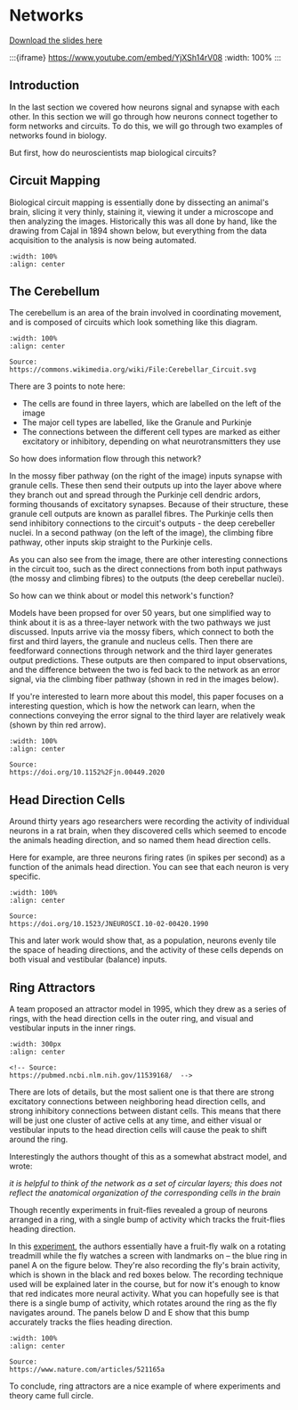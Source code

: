 # Networks

[Download the slides here](W2-V2-networks.pptx)

:::{iframe} https://www.youtube.com/embed/YjXSh14rV08
:width: 100%
:::

## Introduction

In the last section we covered how neurons signal and synapse with each other. In this section we will go through how neurons connect together to form networks and circuits. To do this, we will go through two examples of networks found in biology.

But first, how do neuroscientists map biological circuits?

## Circuit Mapping

Biological circuit mapping is essentially done by dissecting an animal's brain, slicing it very thinly, staining it, viewing it under a microscope and then analyzing the images. Historically this was all done by hand, like the drawing from Cajal in 1894 shown below, but everything from the data acquisition to the analysis is now being automated.

```{figure} NetworksPicture1.png
:width: 100%
:align: center
```

## The Cerebellum

The cerebellum is an area of the brain involved in coordinating movement, and is composed of circuits which look something like this diagram.

```{figure} NetworksPicture2.svg
:width: 100%
:align: center

Source: 
https://commons.wikimedia.org/wiki/File:Cerebellar_Circuit.svg 
```

There are 3 points to note here:

* The cells are found in three layers, which are labelled on the left of the image
* The major cell types are labelled, like the Granule and Purkinje
* The connections between the different cell types are marked as either excitatory or inhibitory, depending on what neurotransmitters they use

So how does information flow through this network?

In the mossy fiber pathway (on the right of the image) inputs synapse with granule cells. These then send their outputs up into the layer above where they branch out and spread through the Purkinje cell dendric ardors, forming thousands of excitatory synapses. Because of their structure, these granule cell outputs are known as parallel fibres. The Purkinje cells then send inhibitory connections to the circuit's outputs - the deep cerebeller nuclei.
In a second pathway (on the left of the image), the climbing fibre pathway, other inputs skip straight to the Purkinje cells.

As you can also see from the image, there are other interesting connections in the circuit too, such as the direct connections from both input pathways (the mossy and climbing fibres) to the outputs (the deep cerebellar nuclei).

So how can we think about or model this network's function? 

Models have been propsed for over 50 years, but one simplified way to think about it is as a three-layer network with the two pathways we just discussed. Inputs arrive via the mossy fibers, which connect to both the first and third layers, the granule and nucleus cells. Then there are feedforward connections through network and the third layer generates output predictions. These outputs are then compared to input observations, and the difference between the two is fed back to the network as an error signal, via the climbing fiber pathway (shown in red in the images below).

If you're interested to learn more about this model, this paper focuses on a interesting question, which is how the network can learn, when the connections conveying the error signal to the third layer are relatively weak (shown by thin red arrow).

```{figure} NetworksPicture3.jpg
:width: 100%
:align: center

Source: 
https://doi.org/10.1152%2Fjn.00449.2020
```

## Head Direction Cells

Around thirty years ago researchers were recording the activity of individual neurons in a rat brain, when they discovered cells which seemed to encode the animals heading direction, and so named them head direction cells. 

Here for example, are three neurons firing rates (in spikes per second) as a function of the animals head direction. You can see that each neuron is very specific.

```{figure} NetworksPicture4.png
:width: 100%
:align: center

Source:
https://doi.org/10.1523/JNEUROSCI.10-02-00420.1990 
```

This and later work would show that, as a population, neurons evenly tile the space of heading directions, and the activity of these cells depends on both visual and vestibular (balance) inputs.

## Ring Attractors

A team proposed an attractor model in 1995, which they drew as a series of rings, with the head direction cells in the outer ring, and visual and vestibular inputs in the inner rings.

```{figure} NetworksPicture5.png
:width: 300px
:align: center

<!-- Source: 
https://pubmed.ncbi.nlm.nih.gov/11539168/  -->
```

There are lots of details, but the most salient one is that there are strong excitatory connections between neighboring head direction cells, and strong inhibitory connections between distant cells. This means that there will be just one cluster of active cells at any time, and either visual or vestibular inputs to the head direction cells will cause the peak to shift around the ring. 

Interestingly the authors thought of this as a somewhat abstract model, and wrote: 

<i>it is helpful to think of the network as a set of circular layers; this does not reflect the anatomical organization of the corresponding cells in the brain </i>

Though recently experiments in fruit-flies revealed a group of neurons arranged in a ring, with a single bump of activity which tracks the fruit-flies heading direction.

In this [experiment](https://www.nature.com/articles/521165a), the authors essentially have a fruit-fly walk on a rotating treadmill while the fly watches a screen with landmarks on – the blue ring in panel A on the figure below.
They're also recording the fly's brain activity, which is shown in the black and red boxes below. The recording technique used will be explained later in the course, but for now it's enough to know that red indicates more neural activity. What you can hopefully see is that there is a single bump of activity, which rotates around the ring as the fly navigates around. The panels below D and E show that this bump accurately tracks the flies heading direction.

```{figure} NetworksPicture6.png
:width: 100%
:align: center

Source: 
https://www.nature.com/articles/521165a
```

To conclude, ring attractors are a nice example of where experiments and theory came full circle.